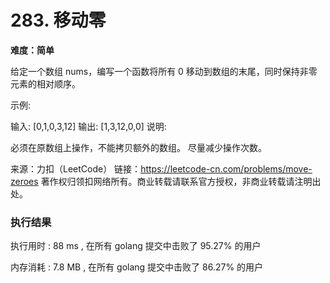 # 283. 移动零

**难度：简单**

给定一个数组 nums，编写一个函数将所有 0 移动到数组的末尾，同时保持非零元素的相对顺序。

示例:

输入: [0,1,0,3,12]
输出: [1,3,12,0,0]
说明:

必须在原数组上操作，不能拷贝额外的数组。
尽量减少操作次数。

来源：力扣（LeetCode）
链接：https://leetcode-cn.com/problems/move-zeroes
著作权归领扣网络所有。商业转载请联系官方授权，非商业转载请注明出处。


### 执行结果

执行用时 : 88 ms , 在所有 golang 提交中击败了 95.27% 的用户

内存消耗 : 7.8 MB , 在所有 golang 提交中击败了 86.27% 的用户
